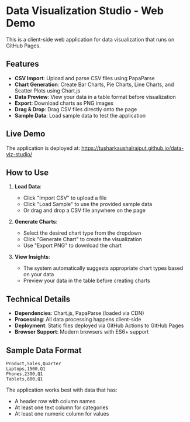 # Data Visualization Studio - Web Demo

This is a client-side web application for data visualization that runs on GitHub Pages.

## Features

- **CSV Import**: Upload and parse CSV files using PapaParse
- **Chart Generation**: Create Bar Charts, Pie Charts, Line Charts, and Scatter Plots using Chart.js
- **Data Preview**: View your data in a table format before visualization
- **Export**: Download charts as PNG images
- **Drag & Drop**: Drag CSV files directly onto the page
- **Sample Data**: Load sample data to test the application

## Live Demo

The application is deployed at: https://tusharkaushalrajput.github.io/data-viz-studio/

## How to Use

1. **Load Data**: 
   - Click "Import CSV" to upload a file
   - Click "Load Sample" to use the provided sample data
   - Or drag and drop a CSV file anywhere on the page

2. **Generate Charts**:
   - Select the desired chart type from the dropdown
   - Click "Generate Chart" to create the visualization
   - Use "Export PNG" to download the chart

3. **View Insights**:
   - The system automatically suggests appropriate chart types based on your data
   - Preview your data in the table before creating charts

## Technical Details

- **Dependencies**: Chart.js, PapaParse (loaded via CDN)
- **Processing**: All data processing happens client-side
- **Deployment**: Static files deployed via GitHub Actions to GitHub Pages
- **Browser Support**: Modern browsers with ES6+ support

## Sample Data Format

```csv
Product,Sales,Quarter
Laptops,1500,Q1
Phones,2300,Q1
Tablets,800,Q1
```

The application works best with data that has:
- A header row with column names
- At least one text column for categories
- At least one numeric column for values